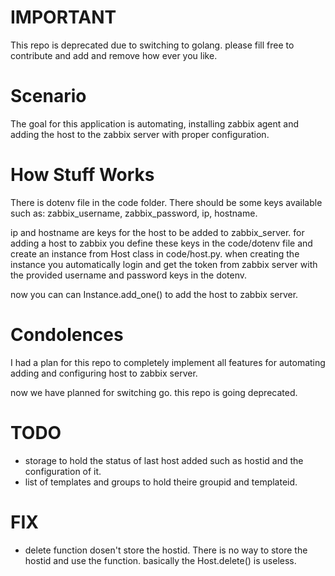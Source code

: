 # IMPORTANT

 This repo is deprecated due to switching to golang. please fill free to
contribute and add and remove how ever you like. 

# Scenario

The goal for this application is automating, installing zabbix agent
and adding the host to the zabbix server with proper configuration. 

# How Stuff Works

 There is dotenv file in the code folder. There should be some keys 
available such as: zabbix_username, zabbix_password, ip, hostname.
 
 ip and hostname are keys for the host to be added to zabbix_server. for
adding a host to zabbix you define these keys in the code/dotenv file and
create an instance from Host class in code/host.py. when creating the 
instance you automatically login and get the token from zabbix server 
with the provided username and password keys in the dotenv. 
 
 now you can can Instance.add_one() to add the host to zabbix server.

# Condolences

 I had a plan for this repo to completely implement all features for 
automating adding and configuring host to zabbix server.
 
 now we have planned for switching go. this repo is going deprecated.

# TODO

* storage to hold the status of last host added such as hostid and the 
  configuration of it.
* list of templates and groups to hold theire groupid and templateid.

# FIX

* delete function dosen't store the hostid. There is no way to store the
  hostid and use the function. basically the Host.delete() is useless.
